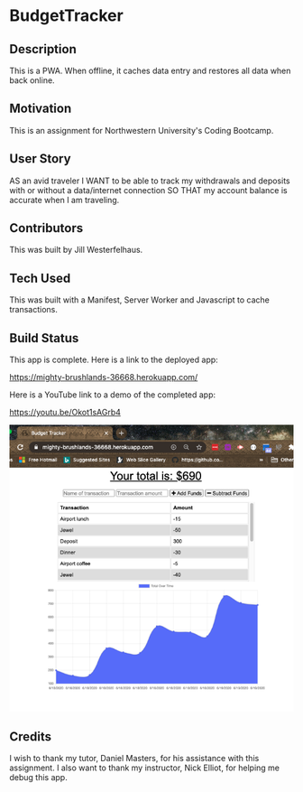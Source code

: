 # BudgetTracker

## Description

This is a PWA.  When offline, it caches data entry and restores all data when back online.

## Motivation

This is an assignment for Northwestern University's Coding Bootcamp.

## User Story

AS an avid traveler
I WANT to be able to track my withdrawals and deposits with or without a data/internet connection
SO THAT my account balance is accurate when I am traveling.

## Contributors

This was built by Jill Westerfelhaus.

## Tech Used

This was built with a Manifest, Server Worker and Javascript to cache transactions.

## Build Status

This app is complete.  Here is a link to the deployed app:

https://mighty-brushlands-36668.herokuapp.com/

Here is a YouTube link to a demo of the completed app:  

https://youtu.be/Okot1sAGrb4


![screen shot](Develop/public/screenshot/screen%20shot.png)





## Credits 

I wish to thank my tutor, Daniel Masters, for his assistance with this assignment.  I also want to thank my instructor, Nick Elliot, for helping me debug this app.